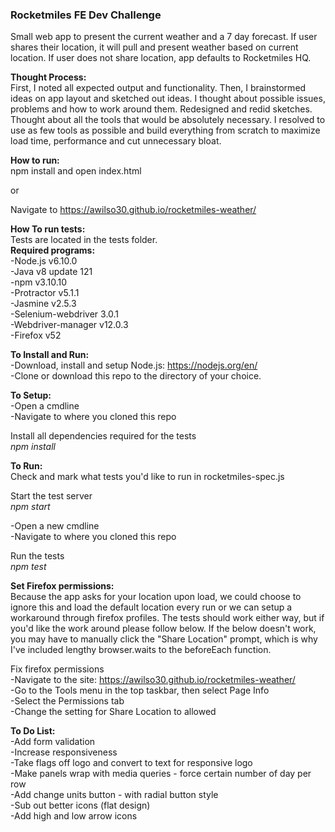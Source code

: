 <b><h3>Rocketmiles FE Dev Challenge</h3></b>
Small web app to present the current weather and a 7 day forecast. If user shares their location, it will pull and present weather based on current location. If user does not share location, app defaults to Rocketmiles HQ.

<b>Thought Process:</b><br>
First, I noted all expected output and functionality. Then, I brainstormed ideas on app layout and sketched out ideas. I thought about possible issues, problems and how to work around them. Redesigned and redid sketches. Thought about all the tools that would be absolutely necessary. I resolved to use as few tools as possible and build everything from scratch to maximize load time, performance and cut unnecessary bloat.

<b>How to run:</b><br>
npm install and open index.html

or

Navigate to https://awilso30.github.io/rocketmiles-weather/

<b>How To run tests:</b><br>
Tests are located in the tests folder.<br>
<b>Required programs:</b><br>
-Node.js v6.10.0<br>
-Java v8 update 121<br>
-npm v3.10.10<br>
-Protractor v5.1.1<br>
-Jasmine v2.5.3<br>
-Selenium-webdriver 3.0.1<br>
-Webdriver-manager v12.0.3<br>
-Firefox v52

<b>To Install and Run:</b><br>
-Download, install and setup Node.js: https://nodejs.org/en/<br>
-Clone or download this repo to the directory of your choice.<br>

<b>To Setup:</b><br>
-Open a cmdline<br>
-Navigate to where you cloned this repo

Install all dependencies required for the tests<br>
<i>npm install</i>

<b>To Run:</b><br>
Check and mark what tests you'd like to run in rocketmiles-spec.js

Start the test server<br>
<i>npm start</i>

-Open a new cmdline<br>
-Navigate to where you cloned this repo

Run the tests<br>
<i>npm test</i>

<b>Set Firefox permissions:</b><br>
Because the app asks for your location upon load, we could choose to ignore this and load the default location every run or we can setup a workaround through firefox profiles. The tests should work either way, but if you'd like the work around please follow below. If the below doesn't work, you may have to manually click the "Share Location" prompt, which is why I've included lengthy browser.waits to the beforeEach function.

Fix firefox permissions<br>
-Navigate to the site: https://awilso30.github.io/rocketmiles-weather/<br>
-Go to the Tools menu in the top taskbar, then select Page Info<br>
-Select the Permissions tab<br>
-Change the setting for Share Location to allowed

<b>To Do List:</b><br>
-Add form validation<br>
-Increase responsiveness<br>
-Take flags off logo and convert to text for responsive logo<br>
-Make panels wrap with media queries - force certain number of day per row<br>
-Add change units button - with radial button style<br>
-Sub out better icons (flat design)<br>
-Add high and low arrow icons<br>
